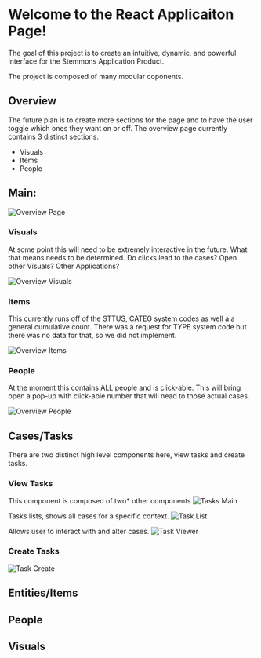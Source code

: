 # Welcome to the React Applicaiton Page!

The goal of this project is to create an intuitive, dynamic, and powerful interface for the Stemmons Application Product.

The project is composed of many modular coponents.

## Overview
 The future plan is to create more sections for the page and to have
the user toggle which ones they want on or off.
The overview page currently contains 3 distinct sections.
* Visuals
* Items
* People

## Main:
 ![Overview Page](ApplicationPage\docs\imgs\overview.PNG)

### Visuals
At some point this will need to be extremely interactive in the future. What that means needs to be determined. Do clicks lead to the cases? Open other Visuals? Other Applications?

![Overview Visuals](docs\imgs\overview_visuals.PNG)

### Items
This currently runs off of the STTUS, CATEG system codes as well a a general cumulative count.
There was a request for TYPE system code but there was no data for that, so we did not implement.

![Overview Items](docs\imgs\overview_items.PNG)

### People
At the moment this contains ALL people and is click-able. This will bring open a pop-up with click-able number that will nead to those actual cases.

![Overview People](docs\imgs\overview_people.PNG)

## Cases/Tasks
There are two distinct high level components here, view tasks and create tasks.

### View Tasks
This component is composed of two* other components
![Tasks Main](docs\imgs\tasks_page.PNG)

Tasks lists, shows all cases for a specific context.
![Task List](docs\imgs\tasks_list.PNG)

Allows user to interact with and alter cases.
![Task Viewer](docs\imgs\tasks_case_viewer.PNG)

### Create Tasks
![Task Create](docs\imgs\create_tasks.PNG)



## Entities/Items

## People

## Visuals
